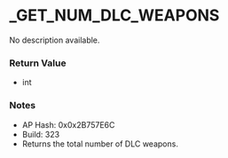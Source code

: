 # _GET_NUM_DLC_WEAPONS

No description available.

### Return Value
* int

### Notes
* AP Hash: 0x0x2B757E6C
* Build: 323
* Returns the total number of DLC weapons.

